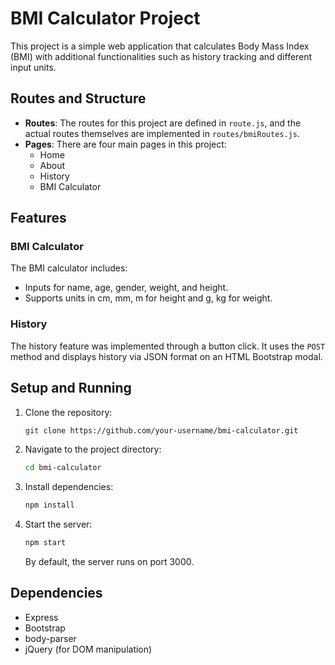 # BMI Calculator Project

This project is a simple web application that calculates Body Mass Index (BMI) with additional functionalities such as history tracking and different input units.

## Routes and Structure

- **Routes**: The routes for this project are defined in `route.js`, and the actual routes themselves are implemented in `routes/bmiRoutes.js`.
- **Pages**: There are four main pages in this project:
    - Home
    - About
    - History
    - BMI Calculator

## Features

### BMI Calculator

The BMI calculator includes:
- Inputs for name, age, gender, weight, and height.
- Supports units in cm, mm, m for height and g, kg for weight.

### History

The history feature was implemented through a button click. It uses the `POST` method and displays history via JSON format on an HTML Bootstrap modal.

## Setup and Running

1. Clone the repository:

    ```bash
    git clone https://github.com/your-username/bmi-calculator.git
    ```

2. Navigate to the project directory:

    ```bash
    cd bmi-calculator
    ```

3. Install dependencies:

    ```bash
    npm install
    ```

4. Start the server:

    ```bash
    npm start
    ```

   By default, the server runs on port 3000.

## Dependencies

- Express
- Bootstrap
- body-parser
- jQuery (for DOM manipulation)

